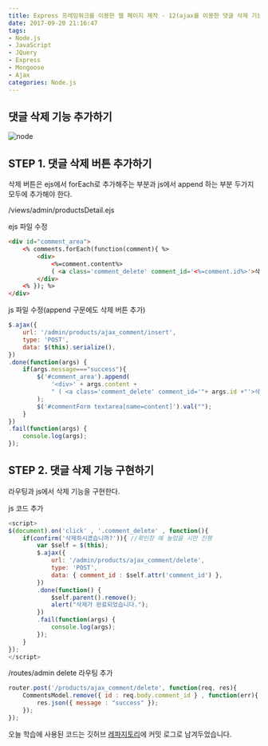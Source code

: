 ```yaml
---
title: Express 프레임워크를 이용한 웹 페이지 제작 - 12(ajax를 이용한 댓글 삭제 기능 제작)
date: 2017-09-20 21:16:47
tags: 
- Node.js
- JavaScript
- JQuery
- Express
- Mongoose
- Ajax
categories: Node.js
---
```


## **댓글 삭제 기능 추가하기**

![node](/images/node.png)

## STEP 1. 댓글 삭제 버튼 추가하기

삭제 버튼은 ejs에서 forEach로 추가해주는 부분과
js에서 append 하는 부분 두가지 모두에 추가해야 한다.

/views/admin/productsDetail.ejs

ejs 파일 수정

```html
<div id="comment_area">
    <% comments.forEach(function(comment){ %>
        <div>
            <%=comment.content%>
            ( <a class='comment_delete' comment_id='<%=comment.id%>'>삭제</a> )
        </div>
    <% }); %>
</div>
```

js 파일 수정(append 구문에도 삭제 버튼 추가)

```javascript
$.ajax({
    url: '/admin/products/ajax_comment/insert',
    type: 'POST',
    data: $(this).serialize(),
})
.done(function(args) {
    if(args.message==="success"){
        $('#comment_area').append(
            '<div>' + args.content +
            " ( <a class='comment_delete' comment_id='"+ args.id +"'>삭제</a> ) </div>"
        );
        $('#commentForm textarea[name=content]').val("");
    }
})
.fail(function(args) {
    console.log(args);
});
```

## STEP 2. 댓글 삭제 기능 구현하기
라우팅과 js에서 삭제 기능을 구현한다.

js 코드 추가

```javascript
<script>
$(document).on('click' , '.comment_delete' , function(){
    if(confirm('삭제하시겠습니까?')){ //확인창 예 눌렀을 시만 진행
        var $self = $(this);
        $.ajax({
            url: '/admin/products/ajax_comment/delete',
            type: 'POST',
            data: { comment_id : $self.attr('comment_id') },
        })
        .done(function() {
            $self.parent().remove();
            alert("삭제가 완료되었습니다.");
        })
        .fail(function(args) {
            console.log(args);
        });
    }
});
</script>
```

/routes/admin delete 라우팅 추가

```javascript
router.post('/products/ajax_comment/delete', function(req, res){
    CommentsModel.remove({ id : req.body.comment_id } , function(err){
        res.json({ message : "success" });
    });
});
```

오늘 학습에 사용된 코드는 깃허브 [레파지토리](https://github.com/xmfpes/node-project/commit/8f87aa90072c71fa12671857ab1190781fc94635)에 커밋 로그로 남겨두었습니다.
